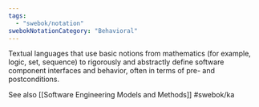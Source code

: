 ```yaml
---
tags:
  - "swebok/notation"
swebokNotationCategory: "Behavioral"
---
```

Textual languages that use basic notions from mathematics (for example, logic, set, sequence) to rigorously and abstractly define software component interfaces and behavior, often in terms of pre- and postconditions.

See also [[Software Engineering Models and Methods]] #swebok/ka